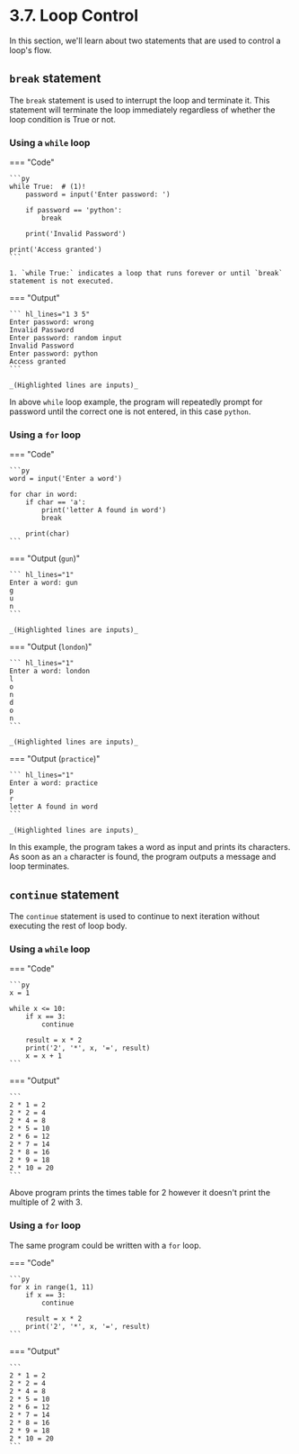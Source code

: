 # 3.7. Loop Control
In this section, we'll learn about two statements that are used to control a loop's flow.

## `break` statement
The `break` statement is used to interrupt the loop and terminate it. This statement will
terminate the loop immediately regardless of whether the loop condition is True or not.

### Using a `while` loop

=== "Code"

    ```py
    while True:  # (1)!
        password = input('Enter password: ')

        if password == 'python':
            break

        print('Invalid Password')

    print('Access granted')
    ```

    1. `while True:` indicates a loop that runs forever or until `break` statement is not executed.

=== "Output"

    ``` hl_lines="1 3 5"
    Enter password: wrong
    Invalid Password
    Enter password: random input
    Invalid Password
    Enter password: python
    Access granted
    ```

    _(Highlighted lines are inputs)_

In above `while` loop example, the program will repeatedly prompt for password
until the correct one is not entered, in this case `python`.

### Using a `for` loop

=== "Code"

    ```py
    word = input('Enter a word')

    for char in word:
        if char == 'a':
            print('letter A found in word')
            break

        print(char)
    ```

=== "Output (`gun`)"

    ``` hl_lines="1"
    Enter a word: gun
    g
    u
    n
    ```

    _(Highlighted lines are inputs)_

=== "Output (`london`)"

    ``` hl_lines="1"
    Enter a word: london
    l
    o
    n
    d
    o
    n
    ```

    _(Highlighted lines are inputs)_

=== "Output (`practice`)"

    ``` hl_lines="1"
    Enter a word: practice
    p
    r
    letter A found in word
    ```

    _(Highlighted lines are inputs)_

In this example, the program takes a word as input and prints its characters. As soon as
an `a` character is found, the program outputs a message and loop terminates.

## `continue` statement
The `continue` statement is used to continue to next iteration without executing the
rest of loop body.

### Using a `while` loop

=== "Code"

    ```py
    x = 1

    while x <= 10:
        if x == 3:
            continue

        result = x * 2
        print('2', '*', x, '=', result)
        x = x + 1
    ```

=== "Output"

    ```
    2 * 1 = 2
    2 * 2 = 4
    2 * 4 = 8
    2 * 5 = 10
    2 * 6 = 12
    2 * 7 = 14
    2 * 8 = 16
    2 * 9 = 18
    2 * 10 = 20
    ```

Above program prints the times table for 2 however it doesn't print the multiple of 2 with 3.

### Using a `for` loop

The same program could be written with a `for` loop.

=== "Code"

    ```py
    for x in range(1, 11)
        if x == 3:
            continue

        result = x * 2
        print('2', '*', x, '=', result)
    ```

=== "Output"

    ```
    2 * 1 = 2
    2 * 2 = 4
    2 * 4 = 8
    2 * 5 = 10
    2 * 6 = 12
    2 * 7 = 14
    2 * 8 = 16
    2 * 9 = 18
    2 * 10 = 20
    ```
